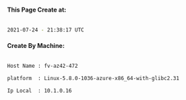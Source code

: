 
   
#### This Page Create at:

```bash

2021-07-24 - 21:38:17 UTC

```

#### Create By Machine:

```bash

Host Name : fv-az42-472

platform  : Linux-5.8.0-1036-azure-x86_64-with-glibc2.31

Ip Local  : 10.1.0.16

```

